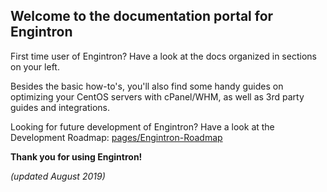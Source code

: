 ## Welcome to the documentation portal for Engintron

First time user of Engintron? Have a look at the docs organized in sections on your left.

Besides the basic how-to's, you'll also find some handy guides on optimizing your CentOS servers with cPanel/WHM, as well as 3rd party guides and integrations.

Looking for future development of Engintron? Have a look at the Development Roadmap: [pages/Engintron-Roadmap](pages/Engintron-Roadmap)

**Thank you for using Engintron!**

_(updated August 2019)_
